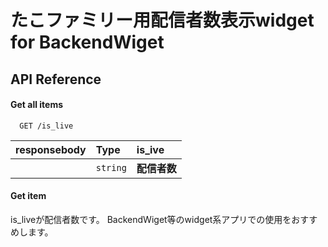 # たこファミリー用配信者数表示widget for BackendWiget

## API Reference

#### Get all items

```http
  GET /is_live
```

| responsebody | Type     | is_ive                |
| :-------- | :------- | :------------------------- |
|  | `string` | **配信者数** |

#### Get item



is_liveが配信者数です。
BackendWiget等のwidget系アプリでの使用をおすすめします。
